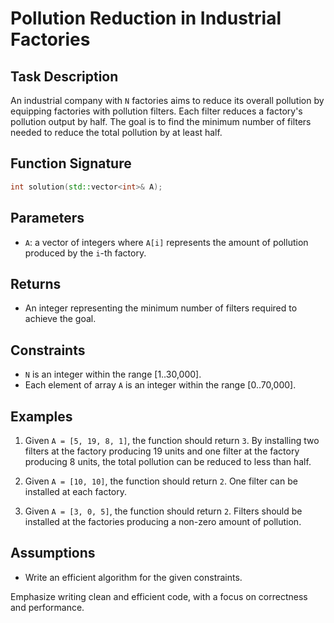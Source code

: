 # Pollution Reduction in Industrial Factories

## Task Description

An industrial company with `N` factories aims to reduce its overall pollution by equipping factories with pollution filters. Each filter reduces a factory's pollution output by half. The goal is to find the minimum number of filters needed to reduce the total pollution by at least half.

## Function Signature

```cpp
int solution(std::vector<int>& A);
```

## Parameters

- `A`: a vector of integers where `A[i]` represents the amount of pollution produced by the `i`-th factory.

## Returns

- An integer representing the minimum number of filters required to achieve the goal.

## Constraints

- `N` is an integer within the range [1..30,000].
- Each element of array `A` is an integer within the range [0..70,000].

## Examples

1. Given `A = [5, 19, 8, 1]`, the function should return `3`. By installing two filters at the factory producing 19 units and one filter at the factory producing 8 units, the total pollution can be reduced to less than half.

2. Given `A = [10, 10]`, the function should return `2`. One filter can be installed at each factory.

3. Given `A = [3, 0, 5]`, the function should return `2`. Filters should be installed at the factories producing a non-zero amount of pollution.

## Assumptions

- Write an efficient algorithm for the given constraints.

Emphasize writing clean and efficient code, with a focus on correctness and performance.
